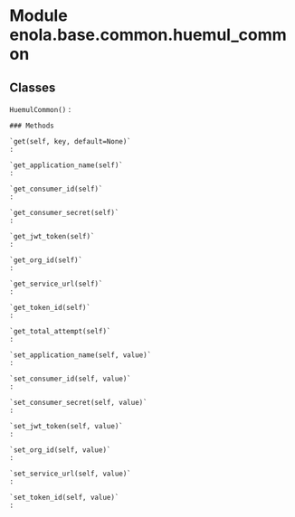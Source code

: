 Module enola.base.common.huemul_common
======================================

Classes
-------

`HuemulCommon()`
:   

    ### Methods

    `get(self, key, default=None)`
    :

    `get_application_name(self)`
    :

    `get_consumer_id(self)`
    :

    `get_consumer_secret(self)`
    :

    `get_jwt_token(self)`
    :

    `get_org_id(self)`
    :

    `get_service_url(self)`
    :

    `get_token_id(self)`
    :

    `get_total_attempt(self)`
    :

    `set_application_name(self, value)`
    :

    `set_consumer_id(self, value)`
    :

    `set_consumer_secret(self, value)`
    :

    `set_jwt_token(self, value)`
    :

    `set_org_id(self, value)`
    :

    `set_service_url(self, value)`
    :

    `set_token_id(self, value)`
    :